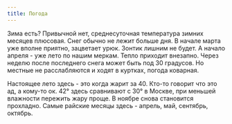 ```yaml
---
title: Погода
---
```


Зима есть? Привычной нет, среднесуточная температура зимних месяцев плюсовая.
Снег обычно не лежит больше дня. В начале марта уже вполне приятно, зацветает
урюк. Зонтик лишним не будет. А начало апреля - уже лето по нашим меркам. Тепло
приходит внезапно. Через неделю после последнего снега может быть под 30
градусов. Но местные не расслабляются и ходят в куртках, погода коварная.

Настоящее лето здесь - это когда жарит за 40. Кто-то говорит что это ад, а
кому-то ок. 42° здесь сравнивают с 30° в Москве, при меньшей влажности пережить
жару проще. В ноябре снова становится прохладно. Самые райские месяцы здесь -
апрель, май, сентябрь, октябрь.
